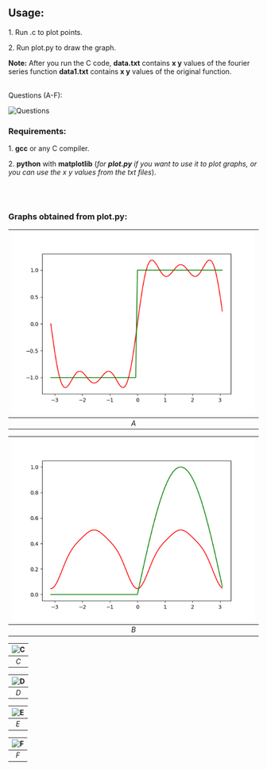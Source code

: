
## Usage:

<p>1. Run .c to plot points.<br></p>
<p>2. Run plot.py to draw the graph.</p>
<p><b>Note:</b> After you run the C code, <b>data.txt</b> contains <b>x y</b> values of the fourier series function <b>data1.txt</b> contains <b>x y</b> values of the original function.</p>

<br>Questions (A-F):
<br>

![Questions](https://github.com/AbhinavM2000/fourier_sqwave/blob/main/qns.PNG?raw=true)



### Requirements:
<p>1. <b>gcc</b> or any C compiler.<br></p>
<p>2. <b>python</b> with <b>matplotlib</b> (<i>for <b>plot.py</b> if you want to use it to plot graphs, or you can use the x y values from the txt files</i>).</p><br>
<br>



### Graphs obtained from plot.py:

|![A](https://github.com/AbhinavM2000/fourier_series/blob/main/graph_output/A.png?raw=true )|
|:--:| 
|*A*|

|![B](https://github.com/AbhinavM2000/fourier_series/blob/main/graph_output/B.png?raw=true )|
|:--:| 
|*B*|

|![C](https://github.com/AbhinavM2000/fourier_sqwave/blob/main/graph_output/C.png?raw=true )|
|:--:| 
|*C*|

|![D](https://github.com/AbhinavM2000/fourier_sqwave/blob/main/graph_output/D.png?raw=true )|
|:--:| 
|*D*|

|![E](https://github.com/AbhinavM2000/fourier_sqwave/blob/main/graph_output/E.png?raw=true )|
|:--:| 
|*E*|

|![F](https://github.com/AbhinavM2000/fourier_sqwave/blob/main/graph_output/F.png?raw=true )|
|:--:| 
|*F*|
